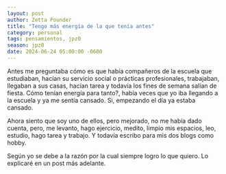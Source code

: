 ```yaml
---
layout: post
author: Zetta Founder
title: "Tengo más energía de la que tenía antes"
category: personal
tags: pensamientos, jpz0
season: jpz0
date: 2024-06-24 05:00:00 -0600
---
```


Antes me preguntaba cómo es que había compañeros de la escuela que estudiaban, hacían su servicio social o prácticas profesionales, trabajaban, llegaban a sus casas, hacían tarea y todavía los fines de semana salían de fiesta. Cómo tenían energía para tanto?, había veces que yo iba llegando a la escuela y ya me sentía cansado. Si, empezando el día ya estaba cansado.

Ahora siento que soy uno de ellos, pero mejorado, no me había dado cuenta, pero, me levanto, hago ejercicio, medito, limpio mis espacios, leo, estudio, hago tarea y trabajo. Y todavía escribo para mis dos blogs como hobby.

Según yo se debe a la razón por la cual siempre logro lo que quiero. Lo explicaré en un post más adelante.